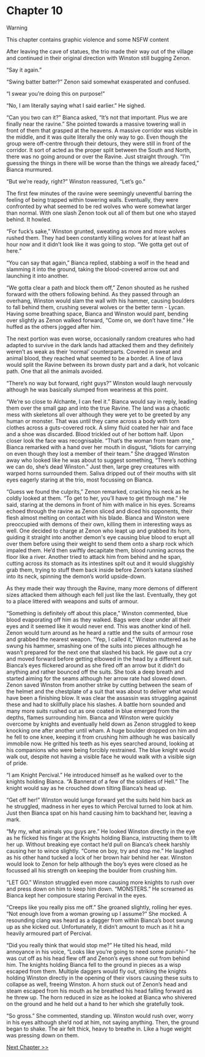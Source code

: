# Chapter 10

> [!WARNING]
> This chapter contains graphic violence and some NSFW content

After leaving the cave of statues, the trio made their way out of the village and continued in their original direction with Winston still bugging Zenon. 

“Say it again.”

“Swing batter batter?” Zenon said somewhat exasperated and confused.

“I swear you’re doing this on purpose!”

“No, I am literally saying what I said earlier.” He sighed.

“Can you two can it?” Bianca asked, “It’s not that important. Plus we are finally near the ravine.” She pointed towards a massive towering wall in front of them that grasped at the heavens. A massive corridor was visible in the middle, and it was quite literally the only way to go. Even though the group were off-centre through their detours, they were still in front of the corridor. It sort of acted as the proper split between the South and North, there was no going around or over the Ravine. Just straight through. “I’m guessing the things in there will be worse than the things we already faced,” Bianca murmured.

“But we’re ready, right?” Winston reassured, “Let’s go.”

The first few minutes of the ravine were seemingly uneventful barring the feeling of being trapped within towering walls. Eventually, they were confronted by what seemed to be red wolves who were somewhat larger than normal. With one slash Zenon took out all of them but one who stayed behind. It howled.

“For fuck’s sake,” Winston grunted, sweating as more and more wolves rushed them. They had been constantly killing wolves for at least half an hour now and it didn’t look like it was going to stop. “We gotta get out of here.”

“You can say that again,” Bianca replied, stabbing a wolf in the head and slamming it into the ground, taking the blood-covered arrow out and launching it into another.

“We gotta clear a path and block them off,” Zenon shouted as he rushed forward with the others following behind. As they passed through an overhang, Winston would slam the wall with his hammer, causing boulders to fall behind them, crushing several wolves or the better term - Lycan. Having some breathing space, Bianca and Winston would pant, bending over slightly as Zenon walked forward, “Come on, we don’t have time.” He huffed as the others jogged after him. 

The next portion was even worse, occasionally random creatures who had adapted to survive in the dark lands had attacked them and they definitely weren’t as weak as their ‘normal’ counterparts. Covered in sweat and animal blood, they reached what seemed to be a border. A line of lava would split the Ravine between its brown dusty part and a dark, hot volcanic path. One that all the animals avoided.

“There’s no way but forward, right guys?” Winston would laugh nervously although he was basically slumped from weariness at this point.

“We’re so close to Alchante, I can feel it.” Bianca would say in reply, leading them over the small gap and into the true Ravine. The land was a chaotic mess with skeletons all over although they were yet to be greeted by any human or monster. That was until they came across a body with torn clothes across a guts-covered rock. A slimy fluid coated her hair and face and a shoe was discarded. Blood trickled out of her bottom half. Upon closer look the face was recognisable. “That’s the woman from team one,” Bianca remarked with a hand over her mouth in disgust, “Idiots for carrying on even though they lost a member of their team.” She dragged Winston away who looked like he was about to suggest something, “There’s nothing we can do, she’s dead Winston.” Just then, large grey creatures with warped horns surrounded them. Saliva dripped out of their mouths with slit eyes eagerly staring at the trio, most focussing on Bianca.

“Guess we found the culprits,” Zenon remarked, cracking his neck as he coldly looked at them. “To get to her, you’ll have to get through me.” He said, staring at the demons in front of him with malice in his eyes. Screams echoed through the ravine as Zenon sliced and diced his opponents, their flesh almost melting on contact with his blade. Bianca and Winston were preoccupied with demons of their own, killing them in interesting ways as well. One decided to charge at Zenon who leapt up and grabbed its horn, guiding it straight into another demon's eye causing blue blood to erupt all over them before using their weight to send them onto a sharp rock which impaled them. He’d then swiftly decapitate them, blood running across the floor like a river. Another tried to attack him from behind and he span, cutting across its stomach as its intestines spilt out and it would sluggishly grab them, trying to stuff them back inside before Zenon’s katana slashed into its neck, spinning the demon’s world upside-down. 

As they made their way through the Ravine, many more demons of different sizes attacked them although each fell just like the last. Eventually, they got to a place littered with weapons and suits of armour.

“Something is definitely off about this place,” Winston commented, blue blood evaporating off him as they walked. Bags were clear under all their eyes and it seemed like it would never end. This was another kind of hell. Zenon would turn around as he heard a rattle and the suits of armour rose and grabbed the nearest weapon. “Yep, I called it,” Winston muttered as he swung his hammer, smashing one of the suits into pieces although he wasn’t prepared for the next one that slashed his back. He gave out a cry and moved forward before getting elbowed in the head by a different suit. Bianca’s eyes flickered around as she fired off an arrow but it didn’t do anything and rather bounced off the suits. She took a deep breath and started aiming for the seams although her arrow rate had slowed down. Zenon saved Winston from another strike by cutting between the seam of the helmet and the chestplate of a suit that was about to deliver what would have been a finishing blow. It was clear the assassin was struggling against these and had to skillfully place his slashes. A battle horn sounded and many more suits rushed out as one coated in blue emerged from the depths, flames surrounding him. Bianca and Winston were quickly overcome by knights and eventually held down as Zenon struggled to keep knocking one after another until wham. A huge boulder dropped on him and he fell to one knee, keeping it from crushing him although he was basically immobile now. He gritted his teeth as his eyes searched around, looking at his companions who were being forcibly restrained. The blue knight would walk out, despite not having a visible face he would walk with a visible sign of pride. 

“I am Knight Percival.” He introduced himself as he walked over to the knights holding Bianca. “A Bannerat of a few of the soldiers of Hell.” The knight would say as he crouched down tilting Bianca’s head up.

“Get off her!” Winston would lunge forward yet the suits held him back as he struggled, madness in her eyes to which Percival turned to look at him. Just then Bianca spat on his hand causing him to backhand her, leaving a mark.

“My my, what animals you guys are.” He looked Winston directly in the eye as he flicked his finger at the Knights holding Bianca, instructing them to lift her up. Without breaking eye contact he’d pull on Bianca’s cheek harshly causing her to wince slightly. “Come on boy, try and stop me.” He laughed as his other hand tucked a lock of her brown hair behind her ear. Winston would look to Zenon for help although the boy’s eyes were closed as he focussed all his strength on keeping the boulder from crushing him.

“LET GO.” Winston struggled even more causing more knights to rush over and press down on him to keep him down. “MONSTERS.” He screamed as Bianca kept her composure staring Percival in the eyes.

“Creeps like you really piss me off.” She groaned slightly, rolling her eyes. “Not enough love from a woman growing up I assume?” She mocked. A resounding clang was heard as a dagger from within Bianca’s boot swung up as she kicked out. Unfortunately, it didn’t amount to much as it hit a heavily armoured part of Percival. 

“Did you really think that would stop me?” He tilted his head, mild annoyance in his voice, “Looks like you’re going to need some punishi-” he was cut off as his head flew off and Zenon’s eyes shone out from behind him. The knights holding Bianca fell to the ground in pieces as a wisp escaped from them. Multiple daggers would fly out, striking the knights holding Winston directly in the opening of their visors causing these suits to collapse as well, freeing Winston. A horn stuck out of Zenon’s head and steam escaped from his mouth as he breathed his head falling forward as he threw up. The horn reduced in size as he looked at Bianca who shivered on the ground and he held out a hand to her which she gratefully took.

“So gross.” She commented, standing up. Winston would rush over, worry in his eyes although she’d nod at him, not saying anything. Then, the ground began to shake. The air felt thick, heavy to breathe in. Like a huge weight was pressing down on them.

[Next Chapter >>](<Chapter 11.md>)
